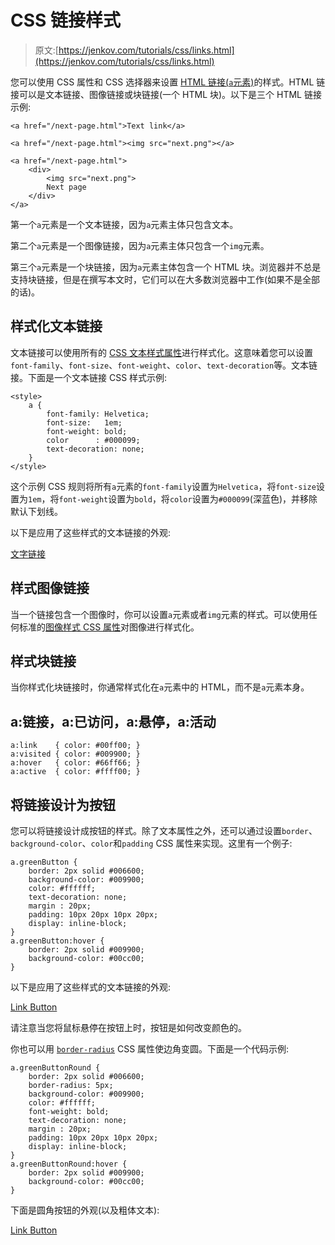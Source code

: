 # CSS 链接样式

> 原文:[https://jenkov.com/tutorials/css/links.html](https://jenkov.com/tutorials/css/links.html)

您可以使用 CSS 属性和 CSS 选择器来设置 [HTML 链接(`a`元素)](/html4/links.html)的样式。HTML 链接可以是文本链接、图像链接或块链接(一个 HTML 块)。以下是三个 HTML 链接示例:

```
<a href="/next-page.html">Text link</a>

<a href="/next-page.html"><img src="next.png"></a>

<a href="/next-page.html">
    <div>
        <img src="next.png">
        Next page
    </div>
</a>

```

第一个`a`元素是一个文本链接，因为`a`元素主体只包含文本。

第二个`a`元素是一个图像链接，因为`a`元素主体只包含一个`img`元素。

第三个`a`元素是一个块链接，因为`a`元素主体包含一个 HTML 块。浏览器并不总是支持块链接，但是在撰写本文时，它们可以在大多数浏览器中工作(如果不是全部的话)。

## 样式化文本链接

文本链接可以使用所有的 [CSS 文本样式属性](/css/text.html)进行样式化。这意味着您可以设置`font-family`、`font-size`、`font-weight`、`color`、`text-decoration`等。文本链接。下面是一个文本链接 CSS 样式示例:

```
<style>
    a {
        font-family: Helvetica;
        font-size:   1em;
        font-weight: bold;
        color      : #000099;
        text-decoration: none;
    }
</style>

```

这个示例 CSS 规则将所有`a`元素的`font-family`设置为`Helvetica`，将`font-size`设置为`1em`，将`font-weight`设置为`bold`，将`color`设置为`#000099`(深蓝色)，并移除默认下划线。

以下是应用了这些样式的文本链接的外观:

[文字链接](#)

## 样式图像链接

当一个链接包含一个图像时，你可以设置`a`元素或者`img`元素的样式。可以使用任何标准的[图像样式 CSS 属性](/css/images.html)对图像进行样式化。

## 样式块链接

当你样式化块链接时，你通常样式化在`a`元素中的 HTML，而不是`a`元素本身。

## a:链接，a:已访问，a:悬停，a:活动

```
a:link    { color: #00ff00; }
a:visited { color: #009900; }
a:hover   { color: #66ff66; }
a:active  { color: #ffff00; }

```

## 将链接设计为按钮

您可以将链接设计成按钮的样式。除了文本属性之外，还可以通过设置`border`、`background-color`、`color`和`padding` CSS 属性来实现。这里有一个例子:

```
a.greenButton {
    border: 2px solid #006600;
    background-color: #009900;
    color: #ffffff;
    text-decoration: none;
    margin : 20px;
    padding: 10px 20px 10px 20px;
    display: inline-block;
}
a.greenButton:hover {
    border: 2px solid #009900;
    background-color: #00cc00;
}

```

以下是应用了这些样式的文本链接的外观:

[Link Button](#)

请注意当您将鼠标悬停在按钮上时，按钮是如何改变颜色的。

你也可以用 [`border-radius`](//css/border.html#border-radius) CSS 属性使边角变圆。下面是一个代码示例:

```
a.greenButtonRound {
    border: 2px solid #006600;
    border-radius: 5px;
    background-color: #009900;
    color: #ffffff;
    font-weight: bold;
    text-decoration: none;
    margin : 20px;
    padding: 10px 20px 10px 20px;
    display: inline-block;
}
a.greenButtonRound:hover {
    border: 2px solid #009900;
    background-color: #00cc00;
}

```

下面是圆角按钮的外观(以及粗体文本):

 [Link Button](#)